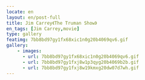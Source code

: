 ```yaml
---
locate: en
layout: en/post-full
title: Jim Carrey《The Truman Show》
en_tags: [Jim Carrey,movie]
type: gallery
featimg: 7bb8bd97gy1fx68xic1n0g20b4069qv6.gif
gallery:
    - images:
      - url: 7bb8bd97gy1fx68xic1n0g20b4069qv6.gif
      - url: 7bb8bd97gy1fxj8w1p3qyg20b4069b2b.gif
      - url: 7bb8bd97gy1fxj8w19kmxg20dw07d7wh.gif
---
```

